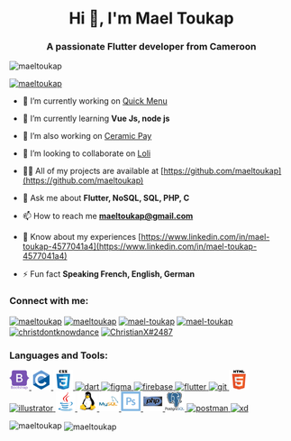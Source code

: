 <h1 align="center">Hi 👋, I'm Mael Toukap</h1>
<h3 align="center">A passionate Flutter developer from Cameroon</h3>

<p align="left"> <img src="https://komarev.com/ghpvc/?username=maeltoukap&label=Profile%20views&color=0e75b6&style=flat" alt="maeltoukap" /> </p>

<p align="left"> <a href="https://github.com/ryo-ma/github-profile-trophy"><img src="https://github-profile-trophy.vercel.app/?username=maeltoukap" alt="maeltoukap" width="250" height="250"/></a> </p>

- 🔭 I’m currently working on [Quick Menu](https://github.com/maeltoukap/quick_menu_dashboard)

- 🌱 I’m currently learning **Vue Js, node js**

- 🔭 I’m also working on [Ceramic Pay](https://github.com/maeltoukap/Ceramic-Pay-Mobile-App)

- 👯 I’m looking to collaborate on [Loli](https://github.com/sawou/loli)

- 👨‍💻 All of my projects are available at [https://github.com/maeltoukap](https://github.com/maeltoukap)

- 💬 Ask me about **Flutter, NoSQL, SQL, PHP, C**

- 📫 How to reach me **maeltoukap@gmail.com**

- 📄 Know about my experiences [https://www.linkedin.com/in/mael-toukap-4577041a4](https://www.linkedin.com/in/mael-toukap-4577041a4)

- ⚡ Fun fact **Speaking French, English, German**

<h3 align="left">Connect with me:</h3>
<p align="left">
<a href="https://codepen.io/maeltoukap" target="blank"><img align="center" src="https://raw.githubusercontent.com/rahuldkjain/github-profile-readme-generator/master/src/images/icons/Social/codepen.svg" alt="maeltoukap" height="25" width="35" /></a>
<a href="https://twitter.com/maeltoukap" target="blank"><img align="center" src="https://raw.githubusercontent.com/rahuldkjain/github-profile-readme-generator/master/src/images/icons/Social/twitter.svg" alt="maeltoukap" height="25" width="35" /></a>
<a href="https://linkedin.com/in/mael-toukap" target="blank"><img align="center" src="https://raw.githubusercontent.com/rahuldkjain/github-profile-readme-generator/master/src/images/icons/Social/linked-in-alt.svg" alt="mael-toukap" height="25" width="35" /></a>
<a href="https://stackoverflow.com/users/mael-toukap" target="blank"><img align="center" src="https://raw.githubusercontent.com/rahuldkjain/github-profile-readme-generator/master/src/images/icons/Social/stack-overflow.svg" alt="mael-toukap" height="25" width="35" /></a>
<a href="https://instagram.com/christdontknowdance" target="blank"><img align="center" src="https://raw.githubusercontent.com/rahuldkjain/github-profile-readme-generator/master/src/images/icons/Social/instagram.svg" alt="christdontknowdance" height="25" width="35" /></a>
<a href="https://discord.gg/ChristianX#2487" target="blank"><img align="center" src="https://raw.githubusercontent.com/rahuldkjain/github-profile-readme-generator/master/src/images/icons/Social/discord.svg" alt="ChristianX#2487" height="25" width="35" /></a>
</p>

<h3 align="left">Languages and Tools:</h3>
<p align="left"> <a href="https://getbootstrap.com" target="_blank" rel="noreferrer"> <img src="https://raw.githubusercontent.com/devicons/devicon/master/icons/bootstrap/bootstrap-plain-wordmark.svg" alt="bootstrap" width="35" height="35"/> </a> <a href="https://www.cprogramming.com/" target="_blank" rel="noreferrer"> <img src="https://raw.githubusercontent.com/devicons/devicon/master/icons/c/c-original.svg" alt="c" width="35" height="35"/> </a> <a href="https://www.w3schools.com/css/" target="_blank" rel="noreferrer"> <img src="https://raw.githubusercontent.com/devicons/devicon/master/icons/css3/css3-original-wordmark.svg" alt="css3" width="35" height="35"/> </a> <a href="https://dart.dev" target="_blank" rel="noreferrer"> <img src="https://www.vectorlogo.zone/logos/dartlang/dartlang-icon.svg" alt="dart" width="35" height="35"/> </a> <a href="https://www.figma.com/" target="_blank" rel="noreferrer"> <img src="https://www.vectorlogo.zone/logos/figma/figma-icon.svg" alt="figma" width="35" height="35"/> </a> <a href="https://firebase.google.com/" target="_blank" rel="noreferrer"> <img src="https://www.vectorlogo.zone/logos/firebase/firebase-icon.svg" alt="firebase" width="35" height="35"/> </a> <a href="https://flutter.dev" target="_blank" rel="noreferrer"> <img src="https://www.vectorlogo.zone/logos/flutterio/flutterio-icon.svg" alt="flutter" width="35" height="35"/> </a> <a href="https://git-scm.com/" target="_blank" rel="noreferrer"> <img src="https://www.vectorlogo.zone/logos/git-scm/git-scm-icon.svg" alt="git" width="35" height="35"/> </a> <a href="https://www.w3.org/html/" target="_blank" rel="noreferrer"> <img src="https://raw.githubusercontent.com/devicons/devicon/master/icons/html5/html5-original-wordmark.svg" alt="html5" width="35" height="35"/> </a> <a href="https://www.adobe.com/in/products/illustrator.html" target="_blank" rel="noreferrer"> <img src="https://www.vectorlogo.zone/logos/adobe_illustrator/adobe_illustrator-icon.svg" alt="illustrator" width="35" height="35"/> </a> <a href="https://www.java.com" target="_blank" rel="noreferrer"> <img src="https://raw.githubusercontent.com/devicons/devicon/master/icons/java/java-original.svg" alt="java" width="35" height="35"/> </a> <a href="https://www.linux.org/" target="_blank" rel="noreferrer"> <img src="https://raw.githubusercontent.com/devicons/devicon/master/icons/linux/linux-original.svg" alt="linux" width="35" height="35"/> </a> <a href="https://www.mysql.com/" target="_blank" rel="noreferrer"> <img src="https://raw.githubusercontent.com/devicons/devicon/master/icons/mysql/mysql-original-wordmark.svg" alt="mysql" width="35" height="35"/> </a> <a href="https://www.photoshop.com/en" target="_blank" rel="noreferrer"> <img src="https://raw.githubusercontent.com/devicons/devicon/master/icons/photoshop/photoshop-line.svg" alt="photoshop" width="35" height="35"/> </a> <a href="https://www.php.net" target="_blank" rel="noreferrer"> <img src="https://raw.githubusercontent.com/devicons/devicon/master/icons/php/php-original.svg" alt="php" width="35" height="35"/> </a> <a href="https://www.postgresql.org" target="_blank" rel="noreferrer"> <img src="https://raw.githubusercontent.com/devicons/devicon/master/icons/postgresql/postgresql-original-wordmark.svg" alt="postgresql" width="35" height="35"/> </a> <a href="https://postman.com" target="_blank" rel="noreferrer"> <img src="https://www.vectorlogo.zone/logos/getpostman/getpostman-icon.svg" alt="postman" width="35" height="35"/> </a> <a href="https://www.adobe.com/products/xd.html" target="_blank" rel="noreferrer"> <img src="https://cdn.worldvectorlogo.com/logos/adobe-xd.svg" alt="xd" width="35" height="35"/> </a> </p>

<p><img align="left" src="https://github-readme-stats.vercel.app/api/top-langs?username=maeltoukap&show_icons=true&locale=en&layout=compact" alt="maeltoukap" /></p>

<p>&nbsp;<img align="center" src="https://github-readme-stats.vercel.app/api?username=maeltoukap&show_icons=true&locale=en" alt="maeltoukap" /></p>

